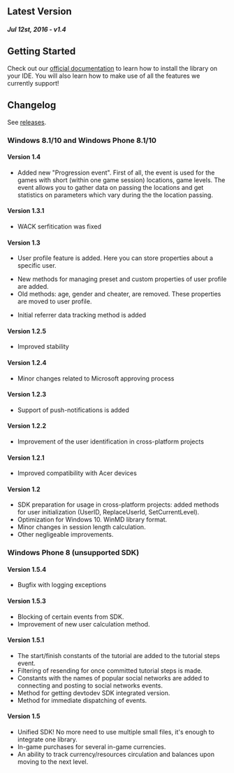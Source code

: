 Latest Version 
--------------
##### _Jul 12st, 2016_ - v1.4

Getting Started
---------------
Check out our [official documentation](https://www.devtodev.com/help/64/windows_8_1_10_integration/) to learn how to install the library on your IDE. You will also learn how to make use of all the features we currently support!

Changelog
---------
See [releases](https://github.com/devtodev-analytics/winstore-sdk/releases).

### Windows 8.1/10 and Windows Phone 8.1/10

#### Version 1.4
* Added new "Progression event". First of all, the event is used for the games with short (within one game session) locations, game levels. The event allows you to gather data on passing the locations and get statistics on parameters which vary during the the location passing.

#### Version 1.3.1
* WACK serfitication was fixed

#### Version 1.3
* User profile feature is added. Here you can store properties about a specific user.
 - New methods for managing preset and custom properties of user profile are added.
 - Old methods: age, gender and cheater, are removed. These properties are moved to user profile.
* Initial referrer data tracking method is added

#### Version 1.2.5
* Improved stability

#### Version 1.2.4
* Minor changes related to Microsoft approving process

#### Version 1.2.3
* Support of push-notifications is added

#### Version 1.2.2
* Improvement of the user identification in cross-platform projects

#### Version 1.2.1
* Improved compatibility with Acer devices

#### Version 1.2
* SDK preparation for usage in cross-platform projects: added methods for user initialization (UserID, ReplaceUserId, SetCurrentLevel).
* Optimization for Windows 10. WinMD library format.
* Minor changes in session length calculation.
* Other negligeable improvements.

### Windows Phone 8 (unsupported SDK)

#### Version 1.5.4 
* Bugfix with logging exceptions

#### Version 1.5.3
* Blocking of certain events from SDK.
* Improvement of new user calculation method.

#### Version 1.5.1
* The start/finish constants of the tutorial are added to the tutorial steps event.
* Filtering of resending for once committed tutorial steps is made.
* Constants with the names of popular social networks are added to connecting and posting to social networks events.
* Method for getting devtodev SDK integrated version.
* Method for immediate dispatching of events.

#### Version 1.5 
* Unified SDK! No more need to use multiple small files, it's enough to integrate one library.
* In-game purchases for several in-game currencies.
* An ability to track currency/resources circulation and balances upon moving to the next level.
